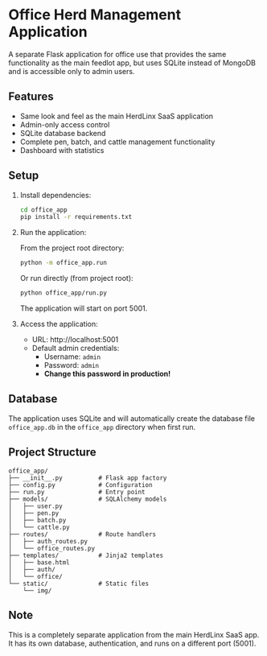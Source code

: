 # Office Herd Management Application

A separate Flask application for office use that provides the same functionality as the main feedlot app, but uses SQLite instead of MongoDB and is accessible only to admin users.

## Features

- Same look and feel as the main HerdLinx SaaS application
- Admin-only access control
- SQLite database backend
- Complete pen, batch, and cattle management functionality
- Dashboard with statistics

## Setup

1. Install dependencies:
   ```bash
   cd office_app
   pip install -r requirements.txt
   ```

2. Run the application:
   
   From the project root directory:
   ```bash
   python -m office_app.run
   ```
   
   Or run directly (from project root):
   ```bash
   python office_app/run.py
   ```
   
   The application will start on port 5001.

3. Access the application:
   - URL: http://localhost:5001
   - Default admin credentials:
     - Username: `admin`
     - Password: `admin`
     - **Change this password in production!**

## Database

The application uses SQLite and will automatically create the database file `office_app.db` in the `office_app` directory when first run.

## Project Structure

```
office_app/
├── __init__.py          # Flask app factory
├── config.py            # Configuration
├── run.py               # Entry point
├── models/              # SQLAlchemy models
│   ├── user.py
│   ├── pen.py
│   ├── batch.py
│   └── cattle.py
├── routes/              # Route handlers
│   ├── auth_routes.py
│   └── office_routes.py
├── templates/           # Jinja2 templates
│   ├── base.html
│   ├── auth/
│   └── office/
└── static/              # Static files
    └── img/
```

## Note

This is a completely separate application from the main HerdLinx SaaS app. It has its own database, authentication, and runs on a different port (5001).

